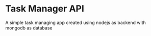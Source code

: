 # Task Manager API
  A simple task managing app
  created using nodejs as backend with mongodb as database
